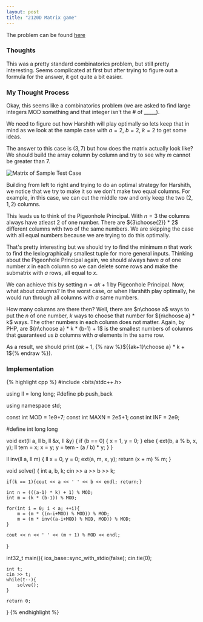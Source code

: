 ```yaml
---
layout: post
title: "2120D Matrix game"
---
```

The problem can be found [here](https://codeforces.com/problemset/problem/2120/D)

### Thoughts
This was a pretty standard combinatorics problem, but still pretty interesting. Seems complicated at first but after trying to figure out a formula for the answer, it got quite a bit easier. 

### My Thought Process 
Okay, this seems like a combinatorics problem (we are asked to find large integers MOD something and that integer isn't the # of _____). 

We need to figure out how Harshith will play optimally so lets keep that in mind as we look at the sample case with $a = 2$, $b = 2$, $k = 2$ to get some ideas. 

The answer to this case is $(3, 7)$ but how does the matrix actually look like? We should build the array column by column and try to see why $m$ cannot be greater than $7$. 

![Matrix of Sample Test Case](\SampleCase.png)

Building from left to right and trying to do an optimal strategy for Harshith, we notice that we try to make it so we don't make two equal columns. For example, in this case, we can cut the middle row and only keep the two $(2,1,2)$ columns. 

This leads us to think of the Pigeonhole Principal. With $n = 3$ the columns always have atleast $2$ of one number. There are ${3\choose{2}} * 2$ different columns with two of the same numbers. We are skipping the case with all equal numbers because we are trying to do this optimally. 

That's pretty interesting but we should try to find the minimum $n$ that work to find the lexiographically smallest tuple for more general inputs. Thinking about the Pigeonhole Principal again, we should always have $a$ of one number $x$ in each column so we can delete some rows and make the submatrix with $a$ rows, all equal to $x$.

We can achieve this by setting $n = ak+1$ by Pigeonhole Principal. Now, what about columns? In the worst case, or when Harshith play optimally, he would run through all columns with $a$ same numbers.

How many columns are there then? Well, there are $n\choose a$ ways to put the $n$ of one number, $k$ ways to choose that number for ${n\choose a} * k$ ways. The other numbers in each column does not matter. Again, by PHP, are ${n\choose a} * k * (b-1) + 1$ is the smallest numbers of columns that guaranteed us $b$ columns with $a$ elements in the same row.

As a result, we should print ($ak+1$, {% raw %}${{ak+1}\choose a} * k + 1${% endraw %}).

### Implementation  
{% highlight cpp %}
#include <bits/stdc++.h>

using ll = long long;
#define pb push_back

using namespace std;

const int MOD = 1e9+7;
const int MAXN = 2e5+1;
const int INF = 2e9;

#define int long long

void ext(ll a, ll b, ll &x, ll &y) {
	if (b == 0) {
		x = 1, y = 0;
	} else {
		ext(b, a % b, x, y);
		ll tem = x;
		x = y;
		y = tem - (a / b) * y;
	}
}

ll inv(ll a, ll m) {
	ll x = 0, y = 0;
	ext(a, m, x, y);
	return (x + m) % m;
}

void solve() { 
    int a, b, k; cin >> a >> b >> k;

    if(k == 1){cout << a << ' ' << b << endl; return;}

    int n = (((a-1) * k) + 1) % MOD;
    int m = (k * (b-1)) % MOD;

    for(int i = 0; i < a; ++i){
        m = (m * ((n-i+MOD) % MOD)) % MOD;
        m = (m * inv((a-i+MOD) % MOD, MOD)) % MOD;
    }

    cout << n << ' ' << (m + 1) % MOD << endl;
}

int32_t main(){
    ios_base::sync_with_stdio(false);
    cin.tie(0);

    int t;
    cin >> t;
    while(t--){
        solve();
    }

    return 0;
}
{% endhighlight %}


<!-- See [here]() for the solution and another implementation.  -->

